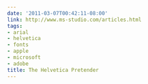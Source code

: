 ```yaml
---
date: '2011-03-07T00:42:11-08:00'
link: http://www.ms-studio.com/articles.html
tags:
- arial
- helvetica
- fonts
- apple
- microsoft
- adobe
title: The Helvetica Pretender
---
```

